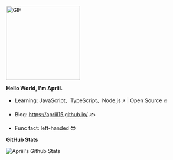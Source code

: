 <img alt="GIF" src="https://media.giphy.com/media/Cmr1OMJ2FN0B2/giphy.gif" width = 200/>

**Hello World, I'm Apriil.**

- Learning: JavaScript、TypeScript、Node.js ⚡ | Open Source 🔥

- Blog: https://apriil15.github.io/ ✍️

- Func fact: left-handed 😎

**GitHub Stats**

<p>
  <img
    alt="Apriil's Github Stats"
    src="https://github-readme-stats.vercel.app/api?username=Apriil15&show_icons=true&theme=radical"
  />
</p>
